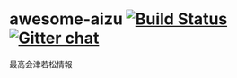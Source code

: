 # awesome-aizu [![Build Status](https://travis-ci.org/awesome-aizu/awesome-aizu.svg?branch=master)](https://travis-ci.org/awesome-aizu/awesome-aizu) [![Gitter chat](https://badges.gitter.im/gitterHQ/gitter.png)](https://gitter.im/awesome-aizu/Lobby?utm_source=share-link&utm_medium=link&utm_campaign=share-link)
最高会津若松情報
  
